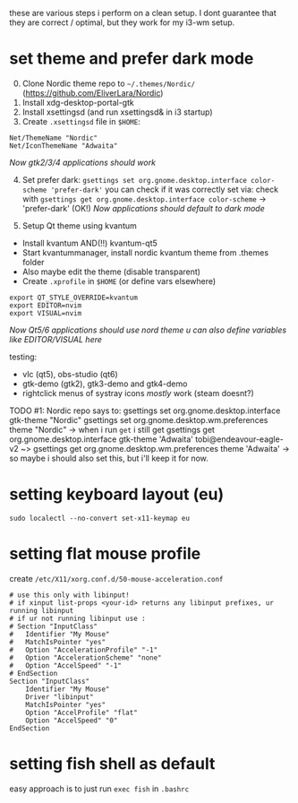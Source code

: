 these are various steps i perform on a clean setup. I dont guarantee that they are correct / optimal, but they work for my i3-wm setup.

# set theme and prefer dark mode

0. Clone Nordic theme repo to `~/.themes/Nordic/` (https://github.com/EliverLara/Nordic)
1. Install xdg-desktop-portal-gtk
2. Install xsettingsd (and run xsettingsd& in i3 startup)
3. Create `.xsettingsd` file in `$HOME`:
```
Net/ThemeName "Nordic"
Net/IconThemeName "Adwaita"
```
_Now gtk2/3/4 applications should work_

4. Set prefer dark:
`gsettings set org.gnome.desktop.interface color-scheme 'prefer-dark'`
you can check if it was correctly set via:
check with `gsettings get org.gnome.desktop.interface color-scheme` -> 'prefer-dark' (OK!)
_Now applications should default to dark mode_

5. Setup Qt theme using kvantum
- Install kvantum AND(!!) kvantum-qt5
- Start kvantummanager, install nordic kvantum theme from .themes folder
- Also maybe edit the theme (disable transparent)
- Create `.xprofile` in `$HOME` (or define vars elsewhere)
```
export QT_STYLE_OVERRIDE=kvantum
export EDITOR=nvim
export VISUAL=nvim
```
_Now Qt5/6 applications should use nord theme_
_u can also define variables like EDITOR/VISUAL here_

testing:
- vlc (qt5), obs-studio (qt6)
- gtk-demo (gtk2), gtk3-demo and gtk4-demo
- rightclick menus of systray icons _mostly_ work (steam doesnt?)

TODO #1:
Nordic repo says to:
gsettings set org.gnome.desktop.interface gtk-theme "Nordic"
gsettings set org.gnome.desktop.wm.preferences theme "Nordic"
-> when i run `get` i still get 
gsettings get org.gnome.desktop.interface gtk-theme
'Adwaita'
tobi@endeavour-eagle-v2 ~> gsettings get org.gnome.desktop.wm.preferences theme
'Adwaita'
-> so maybe i should also set this, but i'll keep it for now.

# setting keyboard layout (eu)
`sudo localectl --no-convert set-x11-keymap eu`

# setting flat mouse profile
create `/etc/X11/xorg.conf.d/50-mouse-acceleration.conf`
```
# use this only with libinput!
# if xinput list-props <your-id> returns any libinput prefixes, ur running libinput
# if ur not running libinput use :
# Section "InputClass"
#	Identifier "My Mouse"
#	MatchIsPointer "yes"
#	Option "AccelerationProfile" "-1"
#	Option "AccelerationScheme" "none"
#	Option "AccelSpeed" "-1"
# EndSection
Section "InputClass"
	Identifier "My Mouse"
	Driver "libinput"
	MatchIsPointer "yes"
	Option "AccelProfile" "flat"
	Option "AccelSpeed" "0"
EndSection
```

# setting fish shell as default 
easy approach is to just run `exec fish` in `.bashrc`

